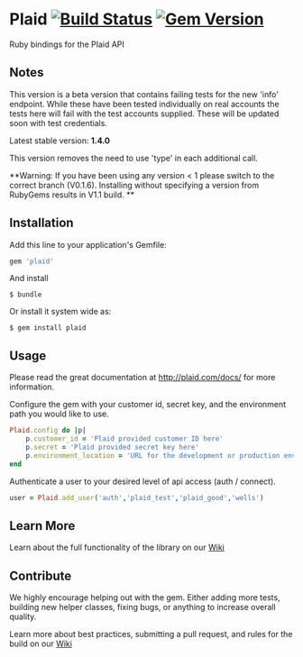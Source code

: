 # Plaid [![Build Status](https://travis-ci.org/plaid/plaid-ruby.svg?branch=release_v_1.0.0)](https://travis-ci.org/plaid/plaid-ruby) [![Gem Version](https://badge.fury.io/rb/plaid.svg)](http://badge.fury.io/rb/plaid)

Ruby bindings for the Plaid API

## Notes

This version is a beta version that contains failing tests for the new 'info' endpoint. While these have been tested individually on real accounts the tests here will fail with the test accounts supplied. These will be updated soon with test credentials.

Latest stable version: **1.4.0**

This version removes the need to use 'type' in each additional call.

**Warning: If you have been using any version < 1 please switch to the correct branch (V0.1.6). Installing without specifying a version from RubyGems results in V1.1 build. **

## Installation

Add this line to your application's Gemfile:

```ruby
gem 'plaid'
```

And install

    $ bundle

Or install it system wide as:

    $ gem install plaid

## Usage

Please read the great documentation at http://plaid.com/docs/ for more information.

Configure the gem with your customer id, secret key, and the environment path you would like to use.

```ruby
Plaid.config do |p|
    p.customer_id = 'Plaid provided customer ID here'
    p.secret = 'Plaid provided secret key here'
    p.environment_location = 'URL for the development or production environment'
end
```

Authenticate a user to your desired level of api access (auth / connect).

```ruby
user = Plaid.add_user('auth','plaid_test','plaid_good','wells')
```

## Learn More

Learn about the full functionality of the library on our [Wiki](https://github.com/plaid/plaid-ruby/wiki)

## Contribute

We highly encourage helping out with the gem. Either adding more tests, building new helper classes, fixing bugs, or anything to increase overall quality.

Learn more about best practices, submitting a pull request, and rules for the build on our [Wiki](https://github.com/plaid/plaid-ruby/wiki/Contribute!)